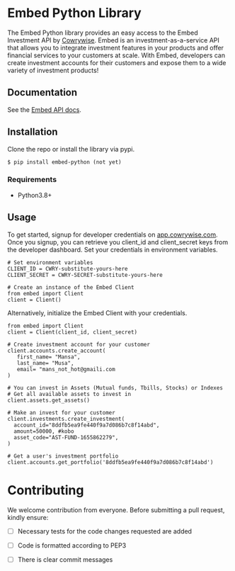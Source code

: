 # Embed Python Library
The Embed Python library provides an easy access to the Embed Investment API by [Cowrywise](https://cowrywise.com/embed). Embed is an investment-as-a-service API that allows you to integrate investment features in your products and offer financial services to your customers at scale. With Embed, developers can create investment accounts for their customers and expose them to a wide variety of investment products!


## Documentation
See the [Embed API docs](developer.cowrywise.com).

## Installation
Clone the repo or install the library via pypi.

```
$ pip install embed-python (not yet)
```

### Requirements
- Python3.8+

## Usage
To get started, signup for developer credentials on [app.cowrywise.com](https://app.cowrywise.com). Once you signup, you can retrieve
you client_id and client_secret keys from the developer dashboard. Set your credentials in environment variables. 

```
# Set environment variables
CLIENT_ID = CWRY-substitute-yours-here
CLIENT_SECRET = CWRY-SECRET-substitute-yours-here

# Create an instance of the Embed Client
from embed import Client
client = Client()
```

Alternatively, initialize the Embed Client with your credentials.

```
from embed import Client
client = Client(client_id, client_secret)
```

```
# Create investment account for your customer
client.accounts.create_account(
   first_name= "Mansa",
   last_name= "Musa",
   email= "mans_not_hot@gmaili.com
)
```
```
# You can invest in Assets (Mutual funds, Tbills, Stocks) or Indexes
# Get all available assets to invest in
client.assets.get_assets()

# Make an invest for your customer
client.investments.create_investment(
  account_id="8ddfb5ea9fe440f9a7d086b7c8f14abd",
  amount=50000, #kobo
  asset_code="AST-FUND-1655862279",
)
```

```
# Get a user's investment portfolio
client.accounts.get_portfolio('8ddfb5ea9fe440f9a7d086b7c8f14abd')
```

# Contributing
We welcome contribution from everyone. Before submitting a pull request, kindly ensure:
- [ ] Necessary tests for the code changes requested are added
- [ ]  Code is formatted according to PEP3
- [ ] There is clear commit messages







